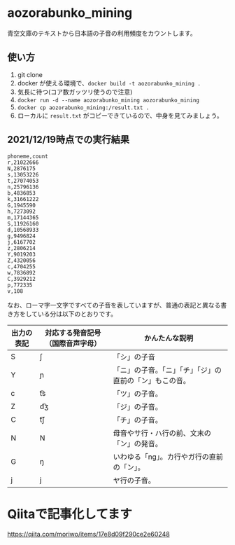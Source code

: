 # aozorabunko_mining
青空文庫のテキストから日本語の子音の利用頻度をカウントします。

## 使い方

1. git clone
1. docker が使える環境で、``docker build -t aozorabunko_mining .``
1. 気長に待つ(コア数ガッツリ使うので注意)
1. ``docker run -d --name aozorabunko_mining aozorabunko_mining``
1. ``docker cp aozorabunko_mining:/result.txt .``
1. ローカルに ``result.txt`` がコピーできているので、中身を見てみましょう。

## 2021/12/19時点での実行結果

```
phoneme,count
r,21022666
N,2876175
s,13053226
t,27074053
n,25796136
b,4836853
k,31661222
G,1945590
h,7273092
m,17144365
S,11926160
d,10568933
g,9496824
j,6167702
z,2806214
Y,9019203
Z,4320056
c,4704255
w,7836892
C,3929212
p,772335
v,108
```

なお、ローマ字一文字ですべての子音を表していますが、普通の表記と異なる書き方をしている分は以下のとおりです。

|出力の表記|対応する発音記号（国際音声字母）|かんたんな説明|
|-|-|-|
|S|ʃ|「シ」の子音|
|Y|ɲ|「ニ」の子音。「ニ」「チ」「ジ」の直前の「ン」もこの音。|
|c|t͡s|「ツ」の子音。|
|Z|d͡ʒ|「ジ」の子音。|
|C|t͡ʃ|「チ」の子音。|
|N|N|母音やサ行・ハ行の前、文末の「ン」の発音。|
|G|ŋ|いわゆる「ng」。カ行やガ行の直前の「ン」。|
|j|j|ヤ行の子音。|

# Qiitaで記事化してます

https://qiita.com/moriwo/items/17e8d09f290ce2e60248